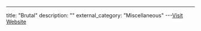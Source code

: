 ---
title: "Brutal"
description: ""
external_category: "Miscellaneous"
---[Visit Website](https://github.com/Screetsec/Brutal)

